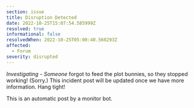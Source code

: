 ```yaml
---
section: issue
title: Disruption Detected
date: 2022-10-25T15:07:54.585999Z
resolved: true
informational: false
resolvedWhen: 2022-10-25T05:00:40.560293Z
affected:
  - Forum
severity: disrupted
---
```

*Investigating* - _Someone_ forgot to feed the plot bunnies, so they stopped working! (Sorry.) This incident post will be updated once we have more information. Hang tight!

This is an automatic post by a monitor bot.
        